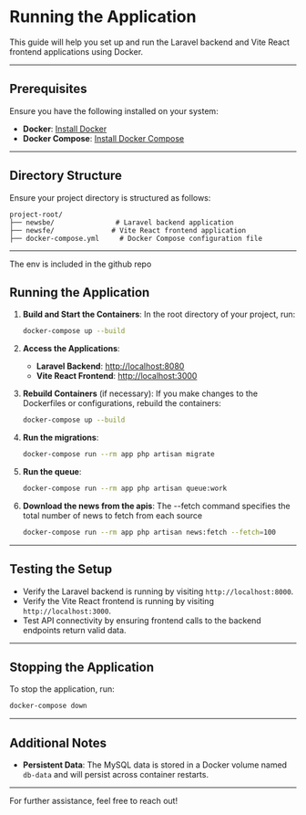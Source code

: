 # Running the Application

This guide will help you set up and run the Laravel backend and Vite React frontend applications using Docker.

---

## Prerequisites

Ensure you have the following installed on your system:

- **Docker**: [Install Docker](https://docs.docker.com/get-docker/)
- **Docker Compose**: [Install Docker Compose](https://docs.docker.com/compose/install/)

---

## Directory Structure

Ensure your project directory is structured as follows:

```
project-root/
├── newsbe/               # Laravel backend application
├── newsfe/              # Vite React frontend application
├── docker-compose.yml     # Docker Compose configuration file
```

---

The env is included in the github repo

## Running the Application

1. **Build and Start the Containers**:
   In the root directory of your project, run:

   ```bash
   docker-compose up --build
   ```

2. **Access the Applications**:

   - **Laravel Backend**: [http://localhost:8080](http://localhost:8080)
   - **Vite React Frontend**: [http://localhost:3000](http://localhost:3000)

3. **Rebuild Containers** (if necessary):
   If you make changes to the Dockerfiles or configurations, rebuild the containers:

   ```bash
   docker-compose up --build
   ```

4. **Run the migrations**:

   ```bash
   docker-compose run --rm app php artisan migrate
   ```

5. **Run the queue**:

   ```bash
   docker-compose run --rm app php artisan queue:work
   ```

6. **Download the news from the apis**:
   The --fetch command specifies the total number of news to fetch from each source
   ```bash
   docker-compose run --rm app php artisan news:fetch --fetch=100
   ```

---

## Testing the Setup

- Verify the Laravel backend is running by visiting `http://localhost:8000`.
- Verify the Vite React frontend is running by visiting `http://localhost:3000`.
- Test API connectivity by ensuring frontend calls to the backend endpoints return valid data.

---

## Stopping the Application

To stop the application, run:

```bash
docker-compose down
```

---

## Additional Notes

- **Persistent Data**: The MySQL data is stored in a Docker volume named `db-data` and will persist across container restarts.

---

For further assistance, feel free to reach out!
